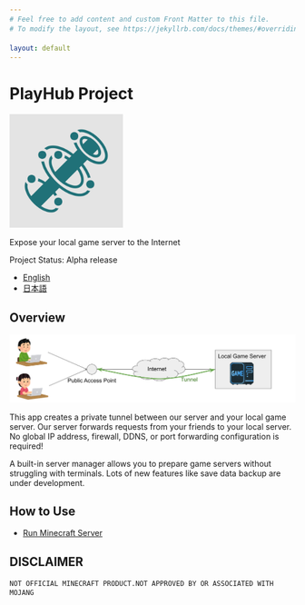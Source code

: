 ```yaml
---
# Feel free to add content and custom Front Matter to this file.
# To modify the layout, see https://jekyllrb.com/docs/themes/#overriding-theme-defaults

layout: default
---
```

# PlayHub Project
<img src="/img/logo.svg" width="200">

Expose your local game server to the Internet

Project Status: Alpha release

- [English](/)
- [日本語](/ja/)

## Overview
![](/img/overview.svg)

This app creates a private tunnel between our server and your local game server. Our server forwards requests from your friends to your local server. No global IP address, firewall, DDNS, or port forwarding configuration is required!

A built-in server manager allows you to prepare game servers without struggling with terminals.
Lots of new features like save data backup are under development.

## How to Use
- [Run Minecraft Server](./games/minecraft.html)


## DISCLAIMER
```
NOT OFFICIAL MINECRAFT PRODUCT.NOT APPROVED BY OR ASSOCIATED WITH MOJANG
```
